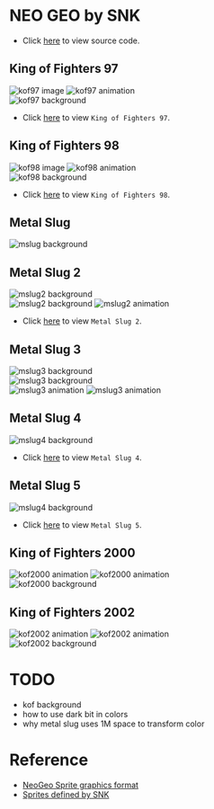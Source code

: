 # NEO GEO by SNK
* Click [here](https://github.com/bombzj/arcade-sprite-viewer/tree/master/neo) to view source code.

## King of Fighters 97
![kof97 image](https://asv.bombzj.com/res/imgkof97.png)
![kof97 animation](https://asv.bombzj.com/res/anim2kof97.gif)<br/>
![kof97 background](https://asv.bombzj.com/res/bgkof97.gif)<br/>

* Click [here](https://asv.bombzj.com/viewer.html?kof97) to view `King of Fighters 97`.

## King of Fighters 98
![kof98 image](https://asv.bombzj.com/res/imgkof98.png)
![kof98 animation](https://asv.bombzj.com/res/anim2kof98.gif)<br/>
![kof98 background](https://asv.bombzj.com/res/bgkof98.gif)<br/>

* Click [here](https://asv.bombzj.com/viewer.html?kof98) to view `King of Fighters 98`.

## Metal Slug
![mslug background](https://asv.bombzj.com/res/mapmslug.gif)<br/>

## Metal Slug 2
![mslug2 background](https://asv.bombzj.com/res/mapmslug2.gif)<br/>
![mslug2 background](https://asv.bombzj.com/res/map2mslug2.png)
![mslug2 animation](https://asv.bombzj.com/res/animmslug2.gif)<br/>
* Click [here](https://asv.bombzj.com/viewer.html?mslug2) to view `Metal Slug 2`.

## Metal Slug 3
![mslug3 background](https://asv.bombzj.com/res/mapmslug3.gif)<br/>
![mslug3 background](https://asv.bombzj.com/res/map2mslug3.gif)<br/>
![mslug3 animation](https://asv.bombzj.com/res/animmslug3.gif)
![mslug3 animation](https://asv.bombzj.com/res/anim2mslug3.gif)

## Metal Slug 4
![mslug4 background](https://asv.bombzj.com/res/mapmslug4.gif)
* Click [here](https://asv.bombzj.com/viewer.html?mslug4) to view `Metal Slug 4`.

## Metal Slug 5
![mslug4 background](https://asv.bombzj.com/res/mapmslug5.gif)
* Click [here](https://asv.bombzj.com/viewer.html?mslug5) to view `Metal Slug 5`.

## King of Fighters 2000
![kof2000 animation](https://asv.bombzj.com/res/animkof2000.gif)
![kof2000 animation](https://asv.bombzj.com/res/anim2kof2000.gif)<br/>
![kof2000 background](https://asv.bombzj.com/res/bgkof2000.gif)<br/>

## King of Fighters 2002
![kof2002 animation](https://asv.bombzj.com/res/animkof2002.gif)
![kof2002 animation](https://asv.bombzj.com/res/anim2kof2002.gif)<br/>
![kof2002 background](https://asv.bombzj.com/res/bgkof2002.gif)<br/>

# TODO
* kof background
* how to use dark bit in colors
* why metal slug uses 1M space to transform color

# Reference
* [NeoGeo Sprite graphics format](https://wiki.neogeodev.org/index.php?title=Sprite_graphics_format)
* [Sprites defined by SNK](https://wiki.neogeodev.org/index.php?title=Sprites)
